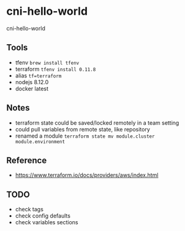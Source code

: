 # cni-hello-world
cni-hello-world

## Tools
- tfenv `brew install tfenv`
- terraform `tfenv install 0.11.8`
- alias `tf=terraform`
- nodejs 8.12.0
- docker latest

## Notes
- terraform state could be saved/locked remotely in a team setting
- could pull variables from remote state, like repository
- renamed a module `terraform state mv module.cluster module.environment`

## Reference
- https://www.terraform.io/docs/providers/aws/index.html

## TODO
- check tags
- check config defaults
- check variables sections
